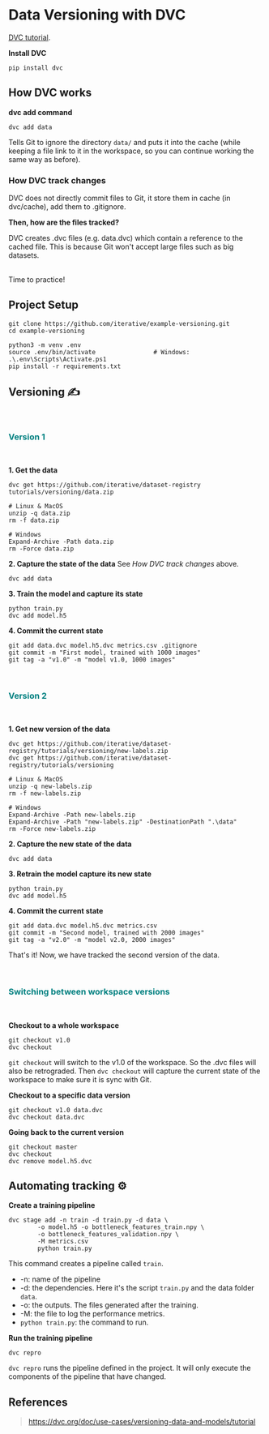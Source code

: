 # Data Versioning with DVC 

[DVC tutorial](https://dvc.org/doc/tutorials/versioning).

**Install DVC**
```
pip install dvc
```

## How DVC works

**dvc add command**
```
dvc add data
```

Tells Git to ignore the directory `data/` and puts it into the cache (while keeping a file link to it in the workspace, so you can continue working the same way as before).

### How DVC track changes
DVC does not directly commit files to Git, it store them in cache (in dvc/cache), add them to .gitignore.

**Then, how are the files tracked?**

DVC creates .dvc files (e.g. data.dvc) which contain a reference to the cached file.
This is because Git won't accept large files such as big datasets.

<br>
Time to practice!

<br>

## Project Setup
```
git clone https://github.com/iterative/example-versioning.git
cd example-versioning

python3 -m venv .env
source .env/bin/activate                # Windows: .\.env\Scripts\Activate.ps1
pip install -r requirements.txt
```

## Versioning ✍️

<br>
<h3 style="color:teal; font-weight:bold">Version 1</h3>
<br>

**1. Get the data**
```
dvc get https://github.com/iterative/dataset-registry tutorials/versioning/data.zip

# Linux & MacOS
unzip -q data.zip
rm -f data.zip

# Windows
Expand-Archive -Path data.zip
rm -Force data.zip
```

**2. Capture the state of the data**
See *How DVC track changes* above.
```
dvc add data
```

**3. Train the model and capture its state**
```
python train.py
dvc add model.h5
```

**4. Commit the current state**
```
git add data.dvc model.h5.dvc metrics.csv .gitignore
git commit -m "First model, trained with 1000 images"
git tag -a "v1.0" -m "model v1.0, 1000 images"
```


<br>
<h3 style="color:teal; font-weight:bold">Version 2</h3>
<br>

**1. Get new version of the data**
```
dvc get https://github.com/iterative/dataset-registry/tutorials/versioning/new-labels.zip
dvc get https://github.com/iterative/dataset-registry/tutorials/versioning

# Linux & MacOS
unzip -q new-labels.zip
rm -f new-labels.zip

# Windows
Expand-Archive -Path new-labels.zip
Expand-Archive -Path "new-labels.zip" -DestinationPath ".\data"
rm -Force new-labels.zip
```

**2. Capture the new state of the data**
```
dvc add data
```

**3. Retrain the model capture its new state**
```
python train.py
dvc add model.h5
```
**4. Commit the current state**
```
git add data.dvc model.h5.dvc metrics.csv
git commit -m "Second model, trained with 2000 images"
git tag -a "v2.0" -m "model v2.0, 2000 images"
```

That's it! Now, we have tracked the second version of the data.


<br>
<h3 style="color:teal; font-weight:bold">Switching between workspace versions</h3>
<br>

**Checkout to a whole workspace**
```
git checkout v1.0
dvc checkout
```

`git checkout` will switch to the v1.0 of the workspace. So the .dvc files will also be retrograded.
Then  `dvc checkout` will capture the current state of the workspace to make sure it is sync with Git.

**Checkout to a specific data version**
```
git checkout v1.0 data.dvc
dvc checkout data.dvc
```

**Going back to the current version**
```
git checkout master
dvc checkout
dvc remove model.h5.dvc
```

## Automating tracking ⚙️

**Create a training pipeline**
```
dvc stage add -n train -d train.py -d data \
        -o model.h5 -o bottleneck_features_train.npy \
        -o bottleneck_features_validation.npy \
        -M metrics.csv
        python train.py
```

This command creates a pipeline called `train`.
* -n: name of the pipeline
* -d: the dependencies. Here it's the script `train.py` and the data folder `data`.
* -o: the outputs. The files generated after the training.
* -M: the file to log the performance metrics.
* `python train.py`: the command to run. 


**Run the training pipeline**
```
dvc repro
```

`dvc repro` runs the pipeline defined in the project. It will only execute the components of the pipeline that have changed.

## References
> https://dvc.org/doc/use-cases/versioning-data-and-models/tutorial
